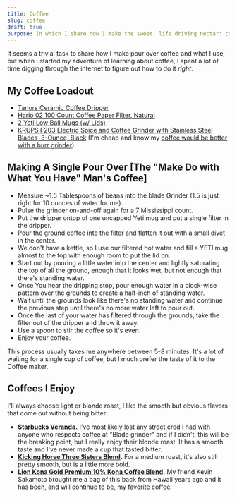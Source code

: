 ```yaml
---
title: Coffee
slug: coffee
draft: true
purpose: In which I share how I make the sweet, life driving nectar: coffee.
---
```


It seems a trivial task to share how I make pour over coffee and what I use, but when I started my adventure of learning about coffee, I spent a lot of time digging through the internet to figure out how to do it _right_. 

## My Coffee Loadout

- [Tanors Ceramic Coffee Dripper](https://www.amazon.com/gp/product/B00JNZ7VNW/ref=oh_aui_detailpage_o08_s00?ie=UTF8&psc=1)
- [Hario 02 100 Count Coffee Paper Filter, Natural](https://www.amazon.com/gp/product/B001O0R46I/ref=oh_aui_detailpage_o08_s00?ie=UTF8&psc=1)
- [2 Yeti Low Ball Mugs (w/ Lids)](http://www.amazon.com/Yeti-Coolers-Stainless-Rambler-Lowball/dp/B015AI227K?ie=UTF8&keywords=yeti%20lowball&qid=1459476656&ref_=sr_1_1&sr=8-1)
- [KRUPS F203 Electric Spice and Coffee Grinder with Stainless Steel Blades, 3-Ounce, Black](http://www.amazon.com/KRUPS-Electric-Grinder-Stainless-3-Ounce/dp/B00004SPEU/ref=sr_1_1?ie=UTF8&qid=1459476677&sr=8-1&keywords=grinder+krups) (I'm cheap and know my [coffee would be better with a burr grinder](
http://drinks.seriouseats.com/2014/01/replace-blade-grinder-with-burr-grinder-best-coffee-equipment-advice.html))

## Making A Single Pour Over [The "Make Do with What You Have" Man's Coffee]

- Measure ~1.5 Tablespoons of beans into the blade Grinder (1.5 is just right for 10 ounces of water for me).
- Pulse the grinder on-and-off again for a 7 Mississippi count.
- Put the dripper ontop of one uncapped Yeti mug and put a single filter in the dripper.
- Pour the ground coffee into the filter and flatten it out with a small divet in the center.
- We don't have a kettle, so I use our filtered hot water and fill a YETI mug almost to the top with enough room to put the lid on.
- Start out by pouring a little water into the center and lightly saturating the top of all the ground, enough that it looks wet, but not enough that there's standing water.
- Once You hear the dripping stop, pour enough water in a clock-wise pattern over the grounds to create a half-inch of standing water.
- Wait until the grounds look like there's no standing water and continue the previous step until there's no more water left to pour out.
- Once the last of your water has filtered through the grounds, take the filter out of the dripper and throw it away.
- Use a spoon to stir the coffee so it's even.
- Enjoy your coffee.

This process usually takes me anywhere between 5-8 minutes. It's a lot of waiting for a single cup of coffee, but I much prefer the taste of it to the Coffee maker.

## Coffees I Enjoy

I'll always choose light or blonde roast, I like the smooth but obvious flavors that come out without being bitter.

- **[Starbucks Veranda](http://www.amazon.com/Starbucks-Veranda-Blend-x2122-Coffee/dp/B006WA2H9Y/ref=sr_1_1_a_it?ie=UTF8&qid=1459476713&sr=8-1&keywords=starbucks+veranda+bean).** I've most likely lost any street cred I had with anyone who respects coffee at "Blade grinder" and if I didn't, this will be the breaking point, but I really enjoy their blonde roast. It has a smooth taste and I've never made a cup that tasted bitter.
- **[Kicking Horse Three Sisters Blend](http://www.amazon.com/Kicking-Horse-Coffee-Sisters-Medium/dp/B0027Z5J6G/ref=sr_1_3_a_it?ie=UTF8&qid=1459476752&sr=8-3&keywords=kicking+horse).** For a medium roast, it's also still pretty smooth, but is a little more bold.
- **[Lion Kona Gold Premium 10% Kona Coffee Blend](http://www.amazon.com/Kona-Gold-Premium-Coffee-Blend/dp/B00EZG6URC/ref=sr_1_3_a_it?ie=UTF8&qid=1459476787&sr=8-3&keywords=lion+kona).** My friend Kevin Sakamoto brought me a bag of this back from Hawaii years ago and it has been, and will continue to be, my favorite coffee.
